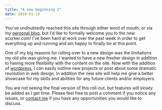 ```yaml
---
title: "A new beginning 2"
date: 2010-01-19
---
```


You've undoubtedly reached this site through either word of mouth, or via my [personal blog](http://blog.scurker.com), but I'd like to formally welcome you to the new scurker.com! I've been hard at work over the past week in order to get everything up and running and am happy to finally be at this point.

One of my big reasons for rolling over to a new design was the limitations my old site was giving me. I wanted to have a new fresher design in addition to having more flexibility with the content on the site. Now with the addition of [wordpress](http://wordpress.org), I can easily outline new projects or post about some dramatic revolution in web design. In addition the new site will help me give a better showcase for my skills and abilities for any future clients and/or employers.

You are not seeing the final version of this roll-out, but features will slowly be added as I get time. Please feel free to post a comment if you notice any issues, or [contact me](/about) if you have any opportunities you would like to discuss.
